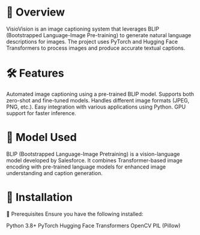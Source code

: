 # 📌 Overview
VisioVision is an image captioning system that leverages BLIP (Bootstrapped Language-Image Pre-training) to generate natural language descriptions for images. The project uses PyTorch and Hugging Face Transformers to process images and produce accurate textual captions.

# 🛠 Features
Automated image captioning using a pre-trained BLIP model.
Supports both zero-shot and fine-tuned models.
Handles different image formats (JPEG, PNG, etc.).
Easy integration with various applications using Python.
GPU support for faster inference.
# 📜 Model Used
BLIP (Bootstrapped Language-Image Pretraining) is a vision-language model developed by Salesforce. It combines Transformer-based image encoding with pre-trained language models for enhanced image understanding and caption generation.

# 🚀 Installation
🔹 Prerequisites
Ensure you have the following installed:

Python 3.8+
PyTorch
Hugging Face Transformers
OpenCV
PIL (Pillow)
